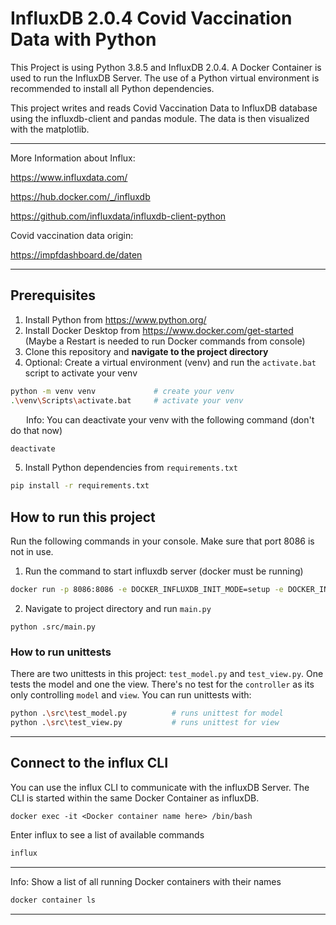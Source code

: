 # InfluxDB 2.0.4 Covid Vaccination Data with Python
This Project is using Python 3.8.5 and InfluxDB 2.0.4. A Docker Container is used to run the InfluxDB Server. The use of a Python virtual environment is recommended to install all Python dependencies.

This project writes and reads Covid Vaccination Data to InfluxDB database using the influxdb-client and pandas module. The data is then visualized with the matplotlib.

---

More Information about Influx:

https://www.influxdata.com/

https://hub.docker.com/_/influxdb

https://github.com/influxdata/influxdb-client-python

Covid vaccination data origin:

https://impfdashboard.de/daten

---

## Prerequisites
1. Install Python from https://www.python.org/
2. Install Docker Desktop from https://www.docker.com/get-started (Maybe a Restart is needed to run Docker commands from console)
3. Clone this repository and **navigate to the project directory**
4. Optional: Create a virtual environment (venv) and run the `activate.bat` script to activate your venv
```bash
python -m venv venv             # create your venv
.\venv\Scripts\activate.bat     # activate your venv
```
&ensp;&ensp;&ensp; Info: You can deactivate your venv with the following command (don't do that now)
```bash
deactivate
```

5. Install Python dependencies from `requirements.txt`
```bash
pip install -r requirements.txt
```
## How to run this project
Run the following commands in your console.
Make sure that port 8086 is not in use.

1. Run the command to start influxdb server (docker must be running)

```bash
docker run -p 8086:8086 -e DOCKER_INFLUXDB_INIT_MODE=setup -e DOCKER_INFLUXDB_INIT_USERNAME=my-user -e DOCKER_INFLUXDB_INIT_PASSWORD=my-password -e DOCKER_INFLUXDB_INIT_ORG=my-org -e DOCKER_INFLUXDB_INIT_BUCKET=my-bucket -e DOCKER_INFLUXDB_INIT_ADMIN_TOKEN=my-super-secret-auth-token influxdb:2.0.4
``` 
2. Navigate to project directory and run `main.py`
```
python .src/main.py
```
### How to run unittests

There are two unittests in this project: `test_model.py` and `test_view.py`. One tests the model and one the view. There's no test for the `controller` as its only controlling `model` and `view`. You can run unittests with:
```bash
python .\src\test_model.py          # runs unittest for model
python .\src\test_view.py           # runs unittest for view
```


---

## Connect to the influx CLI
You can use the influx CLI to communicate with the influxDB Server. The CLI is started within the same Docker Container as influxDB.
```
docker exec -it <Docker container name here> /bin/bash
```
Enter influx to see a list of available commands
```bash
influx
```

---
Info: Show a list of all running Docker containers with their names
```bash
docker container ls
```

---



